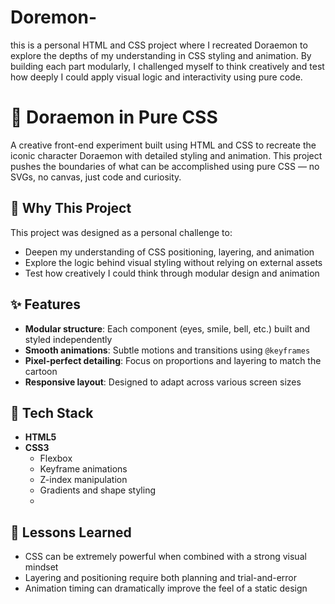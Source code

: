 # Doremon-
this is a personal HTML and CSS project where I recreated Doraemon to explore the depths of my understanding in CSS styling and animation. By building each part modularly, I challenged myself to think creatively and test how deeply I could apply visual logic and interactivity using pure code.

# 🎨 Doraemon in Pure CSS
A creative front-end experiment built using HTML and CSS to recreate the iconic character Doraemon with detailed styling and animation. This project pushes the boundaries of what can be accomplished using pure CSS — no SVGs, no canvas, just code and curiosity.

## 🚀 Why This Project
This project was designed as a personal challenge to:
- Deepen my understanding of CSS positioning, layering, and animation
- Explore the logic behind visual styling without relying on external assets
- Test how creatively I could think through modular design and animation

## ✨ Features
- **Modular structure**: Each component (eyes, smile, bell, etc.) built and styled independently
- **Smooth animations**: Subtle motions and transitions using `@keyframes`
- **Pixel-perfect detailing**: Focus on proportions and layering to match the cartoon
- **Responsive layout**: Designed to adapt across various screen sizes

## 🔧 Tech Stack
- **HTML5**
- **CSS3**
  - Flexbox
  - Keyframe animations
  - Z-index manipulation
  - Gradients and shape styling
  - 
## 🧠 Lessons Learned
- CSS can be extremely powerful when combined with a strong visual mindset
- Layering and positioning require both planning and trial-and-error
- Animation timing can dramatically improve the feel of a static design

